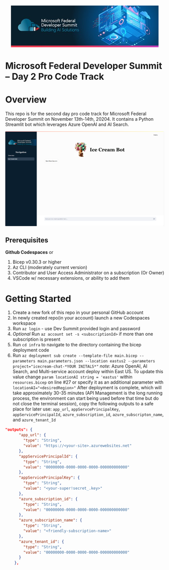 <p align="center">
  <img src="/Images/FedDevSummitBanner.jpg?raw=true" />
</p>

# Microsoft Federal Developer Summit – Day 2 Pro Code Track

# Overview
This repo is for the second day pro code track for Microsoft Federal Developer Summit on November 13th-14th, 20204.  It contains a Python Streamlit bot which leverages Azure OpenAI and AI Search.

<p align="center">
  <img src="/Images/icecreambotss.png?raw=true" />
</p>

## Prerequisites
**Github Codespaces** or
1. Bicep v0.30.3 or higher
2. Az CLI (moderately current version)
3. Contributor and User Access Administrator on a subscription (Or Owner)
4. VSCode w/ necessary extensions, or ability to add them

# Getting Started

1. Create a new fork of this repo in your personal GitHub account
2. In newly created repo(in your account) launch a new Codespaces workspace
3. Run `az login` - use Dev Summit provided login and password
4. *Optional* Run `az account set -s <subscriptionId>` if more than one subscription is present
5. Run `cd infra` to navigate to the directory containing the bicep deployment code
6. Run `az deployment sub create --template-file main.bicep --parameters main.parameters.json --location eastus2 --parameters project="icecream-chat-*YOUR INITALS*"`
*note*: Azure OpenAI, AI Search, and Multi-service account deploy within East US. To update this value change `param locationAI string = 'eastus'` within `resources.bicep` on line #27 or specify it as an additional parameter with `locationAI="<desiredRegion>"`
After deployment is complete, which will take approximately 30-35 minutes (API Management is the long running process, the environment can start being used before that time but do not close the terminal session), copy the following outputs to a safe place for later use:
`app_url`, `appServcePrincipalKey`, `appServicePrincipalId`, `azure_subscription_id`, `azure_subscripton_name`, and `azure_tenant_Id`
```json
"outputs": {
      "app_url": {
        "type": "String",
        "value": "https://<your-site>.azurewebsites.net"
      },
      "appServicePrincipalId": {
        "type": "String",
        "value": "00000000-0000-0000-0000-000000000000"
      },
      "appServicePrincipalKey": {
        "type": "String",
        "value": "<your-super!secret_.key>"
      },
      "azure_subscription_id": {
        "type": "String",
        "value": "00000000-0000-0000-0000-000000000000"
      },
      "azure_subscription_name": {
        "type": "String",
        "value": "<friendly-subscription-name>"
      },
      "azure_tenant_id": {
        "type": "String",
        "value": "00000000-0000-0000-0000-000000000000"
      }
    },
```

<!-- <img src="/Images/azdoutput.png?raw=true" /> -->
